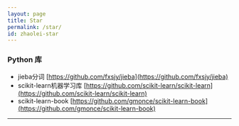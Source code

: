 ```yaml
---
layout: page
title: Star
permalink: /star/
id: zhaolei-star
---
```


###  Python 库 

* jieba分词  [https://github.com/fxsjy/jieba](https://github.com/fxsjy/jieba) 
* scikit-learn机器学习库 [https://github.com/scikit-learn/scikit-learn](https://github.com/scikit-learn/scikit-learn)
* scikit-learn-book [https://github.com/gmonce/scikit-learn-book](https://github.com/gmonce/scikit-learn-book)


---

